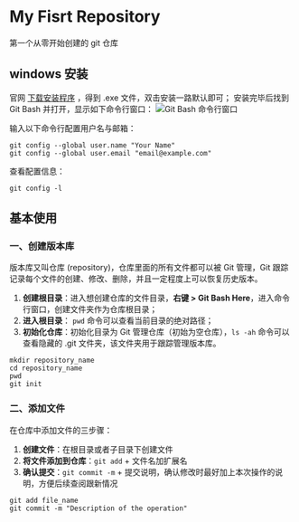 # My Fisrt Repository
第一个从零开始创建的 git 仓库
## windows 安装
官网 [下载安装程序](https://git-scm.com/download/win) ，得到 .exe 文件，双击安装一路默认即可；
安装完毕后找到 Git Bash 并打开，显示如下命令行窗口：
 ![Git Bash 命令行窗口](https://uploadfiles.nowcoder.com/images/20210911/616851188_1631368891963/9C4532767A43121E18B4F4ACCD6D7D7A "图片标题") 

输入以下命令行配置用户名与邮箱：
```
git config --global user.name "Your Name"
git config --global user.email "email@example.com"
```
查看配置信息：
```
git config -l
```

## 基本使用
### 一、**创建版本库**
版本库又叫仓库 (repository)，仓库里面的所有文件都可以被 Git 管理，Git 跟踪记录每个文件的创建、修改、删除，并且一定程度上可以恢复历史版本。
1. **创建根目录**：进入想创建仓库的文件目录，**右键 > Git Bash Here**，进入命令行窗口，创建文件夹作为仓库根目录；
2. **进入根目录**： `pwd` 命令可以查看当前目录的绝对路径；
3. **初始化仓库**：初始化目录为 Git 管理仓库（初始为空仓库），`ls -ah` 命令可以查看隐藏的 .git 文件夹，该文件夹用于跟踪管理版本库。

```
mkdir repository_name
cd repository_name
pwd
git init
```
### 二、添加文件
在仓库中添加文件的三步骤：
1. **创建文件**：在根目录或者子目录下创建文件
2. **将文件添加到仓库**：`git add` + 文件名加扩展名
3. **确认提交**：`git commit -m` + 提交说明，确认修改时最好加上本次操作的说明，方便后续查阅跟新情况
```
git add file_name
git commit -m "Description of the operation"
```
